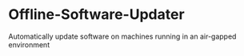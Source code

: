 # Offline-Software-Updater
Automatically update software on machines running in an air-gapped environment
